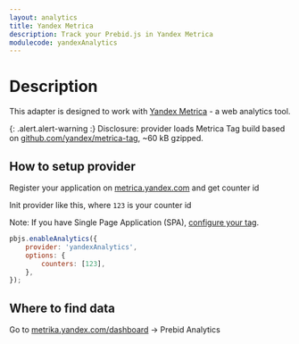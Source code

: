 ```yaml
---
layout: analytics
title: Yandex Metrica
description: Track your Prebid.js in Yandex Metrica
modulecode: yandexAnalytics
---
```


# Description

This adapter is designed to work with [Yandex Metrica](https://metrica.yandex.com/about) - a web analytics tool.

{: .alert.alert-warning :}
Disclosure: provider loads Metrica Tag build based on [github.com/yandex/metrica-tag](https://github.com/yandex/metrica-tag), ~60 kB gzipped.

## How to setup provider

Register your application on [metrica.yandex.com](https://metrica.yandex.com/) and get counter id

Init provider like this, where `123` is your counter id

Note: If you have Single Page Application (SPA), [configure your tag](https://yandex.com/support/metrica/code/counter-spa-setup.html).

```javascript
pbjs.enableAnalytics({
    provider: 'yandexAnalytics',
    options: {
        counters: [123],
    },
});
```

## Where to find data

Go to [metrika.yandex.com/dashboard](https://metrika.yandex.com/dashboard) -> Prebid Analytics
